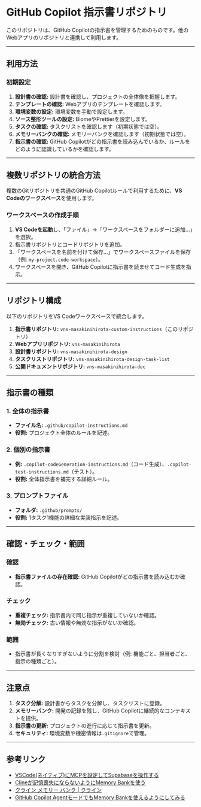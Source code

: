 # GitHub Copilot 指示書リポジトリ

このリポジトリは、GitHub Copilotの指示書を管理するためのものです。他のWebアプリのリポジトリと連携して利用します。

---

## 利用方法

### 初期設定
1. **設計書の確認:** 設計書を確認し、プロジェクトの全体像を把握します。
2. **テンプレートの確認:** Webアプリのテンプレートを確認します。
3. **環境変数の設定:** 環境変数を手動で設定します。
4. **ソース整形ツールの設定:** BiomeやPrettierを設定します。
5. **タスクの確認:** タスクリストを確認します（初期状態では空）。
6. **メモリーバンクの確認:** メモリーバンクを確認します（初期状態では空）。
7. **指示書の確認:** GitHub Copilotがどの指示書を読み込んでいるか、ルールをどのように認識しているかを確認します。

---

## 複数リポジトリの統合方法

複数のGitリポジトリを共通のGitHub Copilotルールで利用するために、**VS Codeのワークスペース**を使用します。

### ワークスペースの作成手順
1. **VS Codeを起動**し、「ファイル」→「ワークスペースをフォルダーに追加...」を選択。
2. 指示書リポジトリとコードリポジトリを追加。
3. 「ワークスペースを名前を付けて保存...」でワークスペースファイルを保存（例: `my-project.code-workspace`）。
4. ワークスペースを開き、GitHub Copilotに指示書を読ませてコード生成を指示。

---

## リポジトリ構成

以下のリポジトリをVS Codeワークスペースで統合します。

1. **指示書リポジトリ:** `vns-masakinihirota-custom-instructions`（このリポジトリ）
2. **Webアプリリポジトリ:** `vns-masakinihirota`
3. **設計書リポジトリ:** `vns-masakinihirota-design`
4. **タスクリストリポジトリ:** `vns-masakinihirota-design-task-list`
5. **公開ドキュメントリポジトリ:** `vns-masakinihirota-doc`

---

## 指示書の種類

### 1. 全体の指示書
- **ファイル名:** `.github/copilot-instructions.md`
- **役割:** プロジェクト全体のルールを記述。

### 2. 個別の指示書
- **例:** `.copilot-codeGeneration-instructions.md`（コード生成）、`.copilot-test-instructions.md`（テスト）。
- **役割:** 全体指示書を補完する詳細ルール。

### 3. プロンプトファイル
- **フォルダ:** `.github/prompts/`
- **役割:** 1タスク1機能の詳細な実装指示を記述。

---

## 確認・チェック・範囲

### 確認
- **指示書ファイルの存在確認:** GitHub Copilotがどの指示書を読み込むか確認。

### チェック
- **重複チェック:** 指示書内で同じ指示が重複していないか確認。
- **無効チェック:** 古い情報や無効な指示がないか確認。

### 範囲
- 指示書が長くなりすぎないように分割を検討（例: 機能ごと、担当者ごと、指示の種類ごと）。

---

## 注意点

1. **タスク分解:** 設計書からタスクを分解し、タスクリストに登録。
2. **メモリーバンク:** 開発の記録を残し、GitHub Copilotに継続的なコンテキストを提供。
3. **指示書の更新:** プロジェクトの進行に応じて指示書を更新。
4. **セキュリティ:** 環境変数や機密情報は`.gitignore`で管理。

---

## 参考リンク
- [VSCode(ネイティブ)にMCPを設定してSupabaseを操作する](https://qiita.com/masakinihirota/items/b5ae692191d197eb5ad7)
- [Clineが記憶喪失にならないようにMemory Bankを使う](https://qiita.com/reoring/items/0c359cc4323bf89965a1)
- [クライン メモリー バンク | クライン](https://docs.cline.bot/improving-your-prompting-skills/cline-memory-bank)
- [GitHub Copilot AgentモードでもMemory Bankを使えるようにしてみる](https://qiita.com/getty104/items/68bfdd8e24ab5afbc676)








